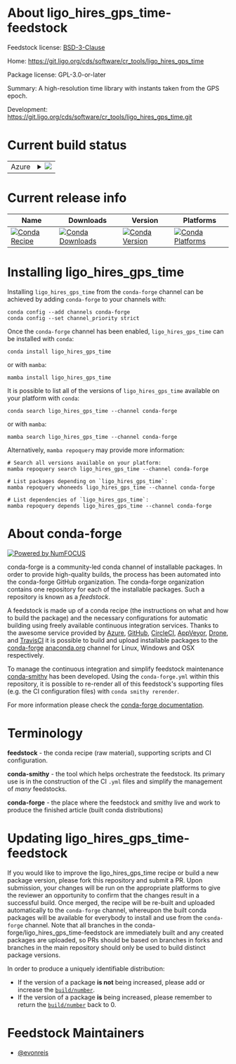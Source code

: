 About ligo_hires_gps_time-feedstock
===================================

Feedstock license: [BSD-3-Clause](https://github.com/conda-forge/ligo_hires_gps_time-feedstock/blob/main/LICENSE.txt)

Home: https://git.ligo.org/cds/software/cr_tools/ligo_hires_gps_time

Package license: GPL-3.0-or-later

Summary: A high-resolution time library with instants taken from the GPS epoch.

Development: https://git.ligo.org/cds/software/cr_tools/ligo_hires_gps_time.git

Current build status
====================


<table>
    
  <tr>
    <td>Azure</td>
    <td>
      <details>
        <summary>
          <a href="https://dev.azure.com/conda-forge/feedstock-builds/_build/latest?definitionId=26198&branchName=main">
            <img src="https://dev.azure.com/conda-forge/feedstock-builds/_apis/build/status/ligo_hires_gps_time-feedstock?branchName=main">
          </a>
        </summary>
        <table>
          <thead><tr><th>Variant</th><th>Status</th></tr></thead>
          <tbody><tr>
              <td>linux_64_channel_sourcesconda-forgeconda-forgelabelpython_rcpython3.14.____cp314</td>
              <td>
                <a href="https://dev.azure.com/conda-forge/feedstock-builds/_build/latest?definitionId=26198&branchName=main">
                  <img src="https://dev.azure.com/conda-forge/feedstock-builds/_apis/build/status/ligo_hires_gps_time-feedstock?branchName=main&jobName=linux&configuration=linux%20linux_64_channel_sourcesconda-forgeconda-forgelabelpython_rcpython3.14.____cp314" alt="variant">
                </a>
              </td>
            </tr><tr>
              <td>linux_64_channel_sourcesconda-forgepython3.10.____cpython</td>
              <td>
                <a href="https://dev.azure.com/conda-forge/feedstock-builds/_build/latest?definitionId=26198&branchName=main">
                  <img src="https://dev.azure.com/conda-forge/feedstock-builds/_apis/build/status/ligo_hires_gps_time-feedstock?branchName=main&jobName=linux&configuration=linux%20linux_64_channel_sourcesconda-forgepython3.10.____cpython" alt="variant">
                </a>
              </td>
            </tr><tr>
              <td>linux_64_channel_sourcesconda-forgepython3.11.____cpython</td>
              <td>
                <a href="https://dev.azure.com/conda-forge/feedstock-builds/_build/latest?definitionId=26198&branchName=main">
                  <img src="https://dev.azure.com/conda-forge/feedstock-builds/_apis/build/status/ligo_hires_gps_time-feedstock?branchName=main&jobName=linux&configuration=linux%20linux_64_channel_sourcesconda-forgepython3.11.____cpython" alt="variant">
                </a>
              </td>
            </tr><tr>
              <td>linux_64_channel_sourcesconda-forgepython3.12.____cpython</td>
              <td>
                <a href="https://dev.azure.com/conda-forge/feedstock-builds/_build/latest?definitionId=26198&branchName=main">
                  <img src="https://dev.azure.com/conda-forge/feedstock-builds/_apis/build/status/ligo_hires_gps_time-feedstock?branchName=main&jobName=linux&configuration=linux%20linux_64_channel_sourcesconda-forgepython3.12.____cpython" alt="variant">
                </a>
              </td>
            </tr><tr>
              <td>linux_64_channel_sourcesconda-forgepython3.13.____cp313</td>
              <td>
                <a href="https://dev.azure.com/conda-forge/feedstock-builds/_build/latest?definitionId=26198&branchName=main">
                  <img src="https://dev.azure.com/conda-forge/feedstock-builds/_apis/build/status/ligo_hires_gps_time-feedstock?branchName=main&jobName=linux&configuration=linux%20linux_64_channel_sourcesconda-forgepython3.13.____cp313" alt="variant">
                </a>
              </td>
            </tr><tr>
              <td>linux_aarch64_channel_sourcesconda-forgeconda-forgelabelpython_rcpython3.14.____cp314</td>
              <td>
                <a href="https://dev.azure.com/conda-forge/feedstock-builds/_build/latest?definitionId=26198&branchName=main">
                  <img src="https://dev.azure.com/conda-forge/feedstock-builds/_apis/build/status/ligo_hires_gps_time-feedstock?branchName=main&jobName=linux&configuration=linux%20linux_aarch64_channel_sourcesconda-forgeconda-forgelabelpython_rcpython3.14.____cp314" alt="variant">
                </a>
              </td>
            </tr><tr>
              <td>linux_aarch64_channel_sourcesconda-forgepython3.10.____cpython</td>
              <td>
                <a href="https://dev.azure.com/conda-forge/feedstock-builds/_build/latest?definitionId=26198&branchName=main">
                  <img src="https://dev.azure.com/conda-forge/feedstock-builds/_apis/build/status/ligo_hires_gps_time-feedstock?branchName=main&jobName=linux&configuration=linux%20linux_aarch64_channel_sourcesconda-forgepython3.10.____cpython" alt="variant">
                </a>
              </td>
            </tr><tr>
              <td>linux_aarch64_channel_sourcesconda-forgepython3.11.____cpython</td>
              <td>
                <a href="https://dev.azure.com/conda-forge/feedstock-builds/_build/latest?definitionId=26198&branchName=main">
                  <img src="https://dev.azure.com/conda-forge/feedstock-builds/_apis/build/status/ligo_hires_gps_time-feedstock?branchName=main&jobName=linux&configuration=linux%20linux_aarch64_channel_sourcesconda-forgepython3.11.____cpython" alt="variant">
                </a>
              </td>
            </tr><tr>
              <td>linux_aarch64_channel_sourcesconda-forgepython3.12.____cpython</td>
              <td>
                <a href="https://dev.azure.com/conda-forge/feedstock-builds/_build/latest?definitionId=26198&branchName=main">
                  <img src="https://dev.azure.com/conda-forge/feedstock-builds/_apis/build/status/ligo_hires_gps_time-feedstock?branchName=main&jobName=linux&configuration=linux%20linux_aarch64_channel_sourcesconda-forgepython3.12.____cpython" alt="variant">
                </a>
              </td>
            </tr><tr>
              <td>linux_aarch64_channel_sourcesconda-forgepython3.13.____cp313</td>
              <td>
                <a href="https://dev.azure.com/conda-forge/feedstock-builds/_build/latest?definitionId=26198&branchName=main">
                  <img src="https://dev.azure.com/conda-forge/feedstock-builds/_apis/build/status/ligo_hires_gps_time-feedstock?branchName=main&jobName=linux&configuration=linux%20linux_aarch64_channel_sourcesconda-forgepython3.13.____cp313" alt="variant">
                </a>
              </td>
            </tr><tr>
              <td>linux_ppc64le_channel_sourcesconda-forgeconda-forgelabelpython_rcpython3.14.____cp314</td>
              <td>
                <a href="https://dev.azure.com/conda-forge/feedstock-builds/_build/latest?definitionId=26198&branchName=main">
                  <img src="https://dev.azure.com/conda-forge/feedstock-builds/_apis/build/status/ligo_hires_gps_time-feedstock?branchName=main&jobName=linux&configuration=linux%20linux_ppc64le_channel_sourcesconda-forgeconda-forgelabelpython_rcpython3.14.____cp314" alt="variant">
                </a>
              </td>
            </tr><tr>
              <td>linux_ppc64le_channel_sourcesconda-forgepython3.10.____cpython</td>
              <td>
                <a href="https://dev.azure.com/conda-forge/feedstock-builds/_build/latest?definitionId=26198&branchName=main">
                  <img src="https://dev.azure.com/conda-forge/feedstock-builds/_apis/build/status/ligo_hires_gps_time-feedstock?branchName=main&jobName=linux&configuration=linux%20linux_ppc64le_channel_sourcesconda-forgepython3.10.____cpython" alt="variant">
                </a>
              </td>
            </tr><tr>
              <td>linux_ppc64le_channel_sourcesconda-forgepython3.11.____cpython</td>
              <td>
                <a href="https://dev.azure.com/conda-forge/feedstock-builds/_build/latest?definitionId=26198&branchName=main">
                  <img src="https://dev.azure.com/conda-forge/feedstock-builds/_apis/build/status/ligo_hires_gps_time-feedstock?branchName=main&jobName=linux&configuration=linux%20linux_ppc64le_channel_sourcesconda-forgepython3.11.____cpython" alt="variant">
                </a>
              </td>
            </tr><tr>
              <td>linux_ppc64le_channel_sourcesconda-forgepython3.12.____cpython</td>
              <td>
                <a href="https://dev.azure.com/conda-forge/feedstock-builds/_build/latest?definitionId=26198&branchName=main">
                  <img src="https://dev.azure.com/conda-forge/feedstock-builds/_apis/build/status/ligo_hires_gps_time-feedstock?branchName=main&jobName=linux&configuration=linux%20linux_ppc64le_channel_sourcesconda-forgepython3.12.____cpython" alt="variant">
                </a>
              </td>
            </tr><tr>
              <td>linux_ppc64le_channel_sourcesconda-forgepython3.13.____cp313</td>
              <td>
                <a href="https://dev.azure.com/conda-forge/feedstock-builds/_build/latest?definitionId=26198&branchName=main">
                  <img src="https://dev.azure.com/conda-forge/feedstock-builds/_apis/build/status/ligo_hires_gps_time-feedstock?branchName=main&jobName=linux&configuration=linux%20linux_ppc64le_channel_sourcesconda-forgepython3.13.____cp313" alt="variant">
                </a>
              </td>
            </tr><tr>
              <td>osx_64_channel_sourcesconda-forgeconda-forgelabelpython_rcpython3.14.____cp314</td>
              <td>
                <a href="https://dev.azure.com/conda-forge/feedstock-builds/_build/latest?definitionId=26198&branchName=main">
                  <img src="https://dev.azure.com/conda-forge/feedstock-builds/_apis/build/status/ligo_hires_gps_time-feedstock?branchName=main&jobName=osx&configuration=osx%20osx_64_channel_sourcesconda-forgeconda-forgelabelpython_rcpython3.14.____cp314" alt="variant">
                </a>
              </td>
            </tr><tr>
              <td>osx_64_channel_sourcesconda-forgepython3.10.____cpython</td>
              <td>
                <a href="https://dev.azure.com/conda-forge/feedstock-builds/_build/latest?definitionId=26198&branchName=main">
                  <img src="https://dev.azure.com/conda-forge/feedstock-builds/_apis/build/status/ligo_hires_gps_time-feedstock?branchName=main&jobName=osx&configuration=osx%20osx_64_channel_sourcesconda-forgepython3.10.____cpython" alt="variant">
                </a>
              </td>
            </tr><tr>
              <td>osx_64_channel_sourcesconda-forgepython3.11.____cpython</td>
              <td>
                <a href="https://dev.azure.com/conda-forge/feedstock-builds/_build/latest?definitionId=26198&branchName=main">
                  <img src="https://dev.azure.com/conda-forge/feedstock-builds/_apis/build/status/ligo_hires_gps_time-feedstock?branchName=main&jobName=osx&configuration=osx%20osx_64_channel_sourcesconda-forgepython3.11.____cpython" alt="variant">
                </a>
              </td>
            </tr><tr>
              <td>osx_64_channel_sourcesconda-forgepython3.12.____cpython</td>
              <td>
                <a href="https://dev.azure.com/conda-forge/feedstock-builds/_build/latest?definitionId=26198&branchName=main">
                  <img src="https://dev.azure.com/conda-forge/feedstock-builds/_apis/build/status/ligo_hires_gps_time-feedstock?branchName=main&jobName=osx&configuration=osx%20osx_64_channel_sourcesconda-forgepython3.12.____cpython" alt="variant">
                </a>
              </td>
            </tr><tr>
              <td>osx_64_channel_sourcesconda-forgepython3.13.____cp313</td>
              <td>
                <a href="https://dev.azure.com/conda-forge/feedstock-builds/_build/latest?definitionId=26198&branchName=main">
                  <img src="https://dev.azure.com/conda-forge/feedstock-builds/_apis/build/status/ligo_hires_gps_time-feedstock?branchName=main&jobName=osx&configuration=osx%20osx_64_channel_sourcesconda-forgepython3.13.____cp313" alt="variant">
                </a>
              </td>
            </tr><tr>
              <td>osx_arm64_channel_sourcesconda-forgeconda-forgelabelpython_rcpython3.14.____cp314</td>
              <td>
                <a href="https://dev.azure.com/conda-forge/feedstock-builds/_build/latest?definitionId=26198&branchName=main">
                  <img src="https://dev.azure.com/conda-forge/feedstock-builds/_apis/build/status/ligo_hires_gps_time-feedstock?branchName=main&jobName=osx&configuration=osx%20osx_arm64_channel_sourcesconda-forgeconda-forgelabelpython_rcpython3.14.____cp314" alt="variant">
                </a>
              </td>
            </tr><tr>
              <td>osx_arm64_channel_sourcesconda-forgepython3.10.____cpython</td>
              <td>
                <a href="https://dev.azure.com/conda-forge/feedstock-builds/_build/latest?definitionId=26198&branchName=main">
                  <img src="https://dev.azure.com/conda-forge/feedstock-builds/_apis/build/status/ligo_hires_gps_time-feedstock?branchName=main&jobName=osx&configuration=osx%20osx_arm64_channel_sourcesconda-forgepython3.10.____cpython" alt="variant">
                </a>
              </td>
            </tr><tr>
              <td>osx_arm64_channel_sourcesconda-forgepython3.11.____cpython</td>
              <td>
                <a href="https://dev.azure.com/conda-forge/feedstock-builds/_build/latest?definitionId=26198&branchName=main">
                  <img src="https://dev.azure.com/conda-forge/feedstock-builds/_apis/build/status/ligo_hires_gps_time-feedstock?branchName=main&jobName=osx&configuration=osx%20osx_arm64_channel_sourcesconda-forgepython3.11.____cpython" alt="variant">
                </a>
              </td>
            </tr><tr>
              <td>osx_arm64_channel_sourcesconda-forgepython3.12.____cpython</td>
              <td>
                <a href="https://dev.azure.com/conda-forge/feedstock-builds/_build/latest?definitionId=26198&branchName=main">
                  <img src="https://dev.azure.com/conda-forge/feedstock-builds/_apis/build/status/ligo_hires_gps_time-feedstock?branchName=main&jobName=osx&configuration=osx%20osx_arm64_channel_sourcesconda-forgepython3.12.____cpython" alt="variant">
                </a>
              </td>
            </tr><tr>
              <td>osx_arm64_channel_sourcesconda-forgepython3.13.____cp313</td>
              <td>
                <a href="https://dev.azure.com/conda-forge/feedstock-builds/_build/latest?definitionId=26198&branchName=main">
                  <img src="https://dev.azure.com/conda-forge/feedstock-builds/_apis/build/status/ligo_hires_gps_time-feedstock?branchName=main&jobName=osx&configuration=osx%20osx_arm64_channel_sourcesconda-forgepython3.13.____cp313" alt="variant">
                </a>
              </td>
            </tr><tr>
              <td>win_64_channel_sourcesconda-forgeconda-forgelabelpython_rcpython3.14.____cp314</td>
              <td>
                <a href="https://dev.azure.com/conda-forge/feedstock-builds/_build/latest?definitionId=26198&branchName=main">
                  <img src="https://dev.azure.com/conda-forge/feedstock-builds/_apis/build/status/ligo_hires_gps_time-feedstock?branchName=main&jobName=win&configuration=win%20win_64_channel_sourcesconda-forgeconda-forgelabelpython_rcpython3.14.____cp314" alt="variant">
                </a>
              </td>
            </tr><tr>
              <td>win_64_channel_sourcesconda-forgepython3.10.____cpython</td>
              <td>
                <a href="https://dev.azure.com/conda-forge/feedstock-builds/_build/latest?definitionId=26198&branchName=main">
                  <img src="https://dev.azure.com/conda-forge/feedstock-builds/_apis/build/status/ligo_hires_gps_time-feedstock?branchName=main&jobName=win&configuration=win%20win_64_channel_sourcesconda-forgepython3.10.____cpython" alt="variant">
                </a>
              </td>
            </tr><tr>
              <td>win_64_channel_sourcesconda-forgepython3.11.____cpython</td>
              <td>
                <a href="https://dev.azure.com/conda-forge/feedstock-builds/_build/latest?definitionId=26198&branchName=main">
                  <img src="https://dev.azure.com/conda-forge/feedstock-builds/_apis/build/status/ligo_hires_gps_time-feedstock?branchName=main&jobName=win&configuration=win%20win_64_channel_sourcesconda-forgepython3.11.____cpython" alt="variant">
                </a>
              </td>
            </tr><tr>
              <td>win_64_channel_sourcesconda-forgepython3.12.____cpython</td>
              <td>
                <a href="https://dev.azure.com/conda-forge/feedstock-builds/_build/latest?definitionId=26198&branchName=main">
                  <img src="https://dev.azure.com/conda-forge/feedstock-builds/_apis/build/status/ligo_hires_gps_time-feedstock?branchName=main&jobName=win&configuration=win%20win_64_channel_sourcesconda-forgepython3.12.____cpython" alt="variant">
                </a>
              </td>
            </tr><tr>
              <td>win_64_channel_sourcesconda-forgepython3.13.____cp313</td>
              <td>
                <a href="https://dev.azure.com/conda-forge/feedstock-builds/_build/latest?definitionId=26198&branchName=main">
                  <img src="https://dev.azure.com/conda-forge/feedstock-builds/_apis/build/status/ligo_hires_gps_time-feedstock?branchName=main&jobName=win&configuration=win%20win_64_channel_sourcesconda-forgepython3.13.____cp313" alt="variant">
                </a>
              </td>
            </tr>
          </tbody>
        </table>
      </details>
    </td>
  </tr>
</table>

Current release info
====================

| Name | Downloads | Version | Platforms |
| --- | --- | --- | --- |
| [![Conda Recipe](https://img.shields.io/badge/recipe-ligo__hires__gps__time-green.svg)](https://anaconda.org/conda-forge/ligo_hires_gps_time) | [![Conda Downloads](https://img.shields.io/conda/dn/conda-forge/ligo_hires_gps_time.svg)](https://anaconda.org/conda-forge/ligo_hires_gps_time) | [![Conda Version](https://img.shields.io/conda/vn/conda-forge/ligo_hires_gps_time.svg)](https://anaconda.org/conda-forge/ligo_hires_gps_time) | [![Conda Platforms](https://img.shields.io/conda/pn/conda-forge/ligo_hires_gps_time.svg)](https://anaconda.org/conda-forge/ligo_hires_gps_time) |

Installing ligo_hires_gps_time
==============================

Installing `ligo_hires_gps_time` from the `conda-forge` channel can be achieved by adding `conda-forge` to your channels with:

```
conda config --add channels conda-forge
conda config --set channel_priority strict
```

Once the `conda-forge` channel has been enabled, `ligo_hires_gps_time` can be installed with `conda`:

```
conda install ligo_hires_gps_time
```

or with `mamba`:

```
mamba install ligo_hires_gps_time
```

It is possible to list all of the versions of `ligo_hires_gps_time` available on your platform with `conda`:

```
conda search ligo_hires_gps_time --channel conda-forge
```

or with `mamba`:

```
mamba search ligo_hires_gps_time --channel conda-forge
```

Alternatively, `mamba repoquery` may provide more information:

```
# Search all versions available on your platform:
mamba repoquery search ligo_hires_gps_time --channel conda-forge

# List packages depending on `ligo_hires_gps_time`:
mamba repoquery whoneeds ligo_hires_gps_time --channel conda-forge

# List dependencies of `ligo_hires_gps_time`:
mamba repoquery depends ligo_hires_gps_time --channel conda-forge
```


About conda-forge
=================

[![Powered by
NumFOCUS](https://img.shields.io/badge/powered%20by-NumFOCUS-orange.svg?style=flat&colorA=E1523D&colorB=007D8A)](https://numfocus.org)

conda-forge is a community-led conda channel of installable packages.
In order to provide high-quality builds, the process has been automated into the
conda-forge GitHub organization. The conda-forge organization contains one repository
for each of the installable packages. Such a repository is known as a *feedstock*.

A feedstock is made up of a conda recipe (the instructions on what and how to build
the package) and the necessary configurations for automatic building using freely
available continuous integration services. Thanks to the awesome service provided by
[Azure](https://azure.microsoft.com/en-us/services/devops/), [GitHub](https://github.com/),
[CircleCI](https://circleci.com/), [AppVeyor](https://www.appveyor.com/),
[Drone](https://cloud.drone.io/welcome), and [TravisCI](https://travis-ci.com/)
it is possible to build and upload installable packages to the
[conda-forge](https://anaconda.org/conda-forge) [anaconda.org](https://anaconda.org/)
channel for Linux, Windows and OSX respectively.

To manage the continuous integration and simplify feedstock maintenance
[conda-smithy](https://github.com/conda-forge/conda-smithy) has been developed.
Using the ``conda-forge.yml`` within this repository, it is possible to re-render all of
this feedstock's supporting files (e.g. the CI configuration files) with ``conda smithy rerender``.

For more information please check the [conda-forge documentation](https://conda-forge.org/docs/).

Terminology
===========

**feedstock** - the conda recipe (raw material), supporting scripts and CI configuration.

**conda-smithy** - the tool which helps orchestrate the feedstock.
                   Its primary use is in the construction of the CI ``.yml`` files
                   and simplify the management of *many* feedstocks.

**conda-forge** - the place where the feedstock and smithy live and work to
                  produce the finished article (built conda distributions)


Updating ligo_hires_gps_time-feedstock
======================================

If you would like to improve the ligo_hires_gps_time recipe or build a new
package version, please fork this repository and submit a PR. Upon submission,
your changes will be run on the appropriate platforms to give the reviewer an
opportunity to confirm that the changes result in a successful build. Once
merged, the recipe will be re-built and uploaded automatically to the
`conda-forge` channel, whereupon the built conda packages will be available for
everybody to install and use from the `conda-forge` channel.
Note that all branches in the conda-forge/ligo_hires_gps_time-feedstock are
immediately built and any created packages are uploaded, so PRs should be based
on branches in forks and branches in the main repository should only be used to
build distinct package versions.

In order to produce a uniquely identifiable distribution:
 * If the version of a package **is not** being increased, please add or increase
   the [``build/number``](https://docs.conda.io/projects/conda-build/en/latest/resources/define-metadata.html#build-number-and-string).
 * If the version of a package **is** being increased, please remember to return
   the [``build/number``](https://docs.conda.io/projects/conda-build/en/latest/resources/define-metadata.html#build-number-and-string)
   back to 0.

Feedstock Maintainers
=====================

* [@evonreis](https://github.com/evonreis/)

